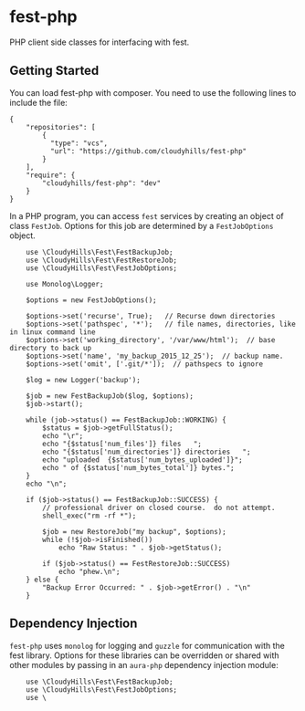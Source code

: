 # fest-php
PHP client side classes for interfacing with fest.


## Getting Started

You can load fest-php with composer.  You need to use the following lines to include the file:

````
{
    "repositories": [
        {
          "type": "vcs",
          "url": "https://github.com/cloudyhills/fest-php"
        }
    ],
    "require": {
        "cloudyhills/fest-php": "dev"
    }
}
````

In a PHP program, you can access `fest` services by creating an object of class `FestJob`.  Options for this job are determined by a `FestJobOptions` object.

````
    use \CloudyHills\Fest\FestBackupJob;
    use \CloudyHills\Fest\FestRestoreJob;
    use \CloudyHills\Fest\FestJobOptions;
    
    use Monolog\Logger;

    $options = new FestJobOptions();
    
    $options->set('recurse', True);   // Recurse down directories
    $options->set('pathspec', '*');   // file names, directories, like in linux command line
    $options->set('working_directory', '/var/www/html');  // base directory to back up
    $options->set('name', 'my_backup_2015_12_25');  // backup name.
    $options->set('omit', ['.git/*']);  // pathspecs to ignore

    $log = new Logger('backup');

    $job = new FestBackupJob($log, $options);
    $job->start();
    
    while (job->status() == FestBackupJob::WORKING) {
        $status = $job->getFullStatus();
        echo "\r";
        echo "{$status['num_files']} files   ";
        echo "{$status['num_directories']} directories   ";
        echo "uploaded  {$status['num_bytes_uploaded']}";
        echo " of {$status['num_bytes_total']} bytes.";
    }
    echo "\n";

    if ($job->status() == FestBackupJob::SUCCESS) {
        // professional driver on closed course.  do not attempt.
        shell_exec("rm -rf *");

        $job = new RestoreJob("my backup", $options);
        while (!$job->isFinished())
            echo "Raw Status: " . $job->getStatus();

        if ($job->status() == FestRestoreJob::SUCCESS)
            echo "phew.\n";
    } else {
        "Backup Error Occurred: " . $job->getError() . "\n"
    }
````

## Dependency Injection

`fest-php` uses `monolog` for logging and `guzzle` for communication with the fest library.  Options for these libraries can be overridden or shared with other modules by passing in an `aura-php` dependency injection module:

````
    use \CloudyHills\Fest\FestBackupJob;
    use \CloudyHills\Fest\FestJobOptions;
    use \

````
